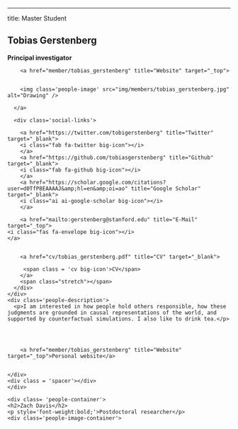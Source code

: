 ---
title: Master Student
<h2>Tobias Gerstenberg</h2>
    <p style='font-weight:bold;'>Principal investigator</p>
    <div class='people-image-container'>
      
        
        <a href="member/tobias_gerstenberg" title="Website" target="_top">
         
      
        <img class='people-image' src="img/members/tobias_gerstenberg.jpg" alt="Drawing" />
      
      </a>
       
      <div class='social-links'>
    
        <a href="https://twitter.com/tobigerstenberg" title="Twitter" target="_blank">
		<i class="fab fa-twitter big-icon"></i>
		</a>  
        <a href="https://github.com/tobiasgerstenberg" title="Github" target="_blank">
		<i class="fab fa-github big-icon"></i>   
		</a>  
        <a href="https://scholar.google.com/citations?user=d0TfP8EAAAAJ&amp;hl=en&amp;oi=ao" title="Google Scholar" target="_blank">
		<i class="ai ai-google-scholar big-icon"></i>
		</a>  
    
        <a href="mailto:gerstenberg@stanford.edu" title="E-Mail" target="_top">
    <i class="fas fa-envelope big-icon"></i>
    </a> 
     
    
        <a href="cv/tobias_gerstenberg.pdf" title="CV" target="_blank">
		
         <span class = 'cv big-icon'>CV</span> 
		</a> 
        <span class="stretch"></span>
      </div>
    </div>
    <div class='people-description'>
      <p>I am interested in how people hold others responsible, how these judgments are grounded in causal representations of the world, and supported by counterfactual simulations. I also like to drink tea.</p>
      
      
      
        
        <a href="member/tobias_gerstenberg" title="Website" target="_top">Personal website</a>
        
      
    </div>
    <div class = 'spacer'></div>
    </div>
  
    <div class= 'people-container'>
    <h2>Zach Davis</h2>
    <p style='font-weight:bold;'>Postdoctoral researcher</p>
    <div class='people-image-container'>
      
